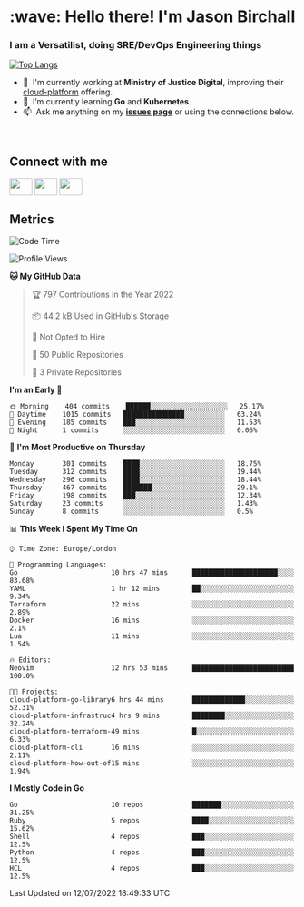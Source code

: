 <h1 align="left" id="jason-title">:wave: Hello there! I'm Jason Birchall</h1>
<h3 align="left">I am a Versatilist, doing SRE/DevOps Engineering things</h3>

[![Top Langs](https://github-readme-stats.vercel.app/api?username=jasonBirchall&show_icons=true&count_private=true&include_all_commits=true&theme=gruvbox)](https://github.com/anuraghazra/github-readme-stats)

- :office: &nbsp;I'm currently working at **Ministry of Justice Digital**, improving their [cloud-platform](https://github.com/ministryofjustice/cloud-platform) offering.
- :seedling: &nbsp;I’m currently learning **Go** and **Kubernetes**.
- :mailbox: &nbsp;Ask me anything on my **[issues page]** or using the connections below.


<br>

<h2>Connect with me</h2>
<p>
<a href="https://twitter.com/jsonBirchall" target="blank"><img align="center" src="https://cdn.jsdelivr.net/npm/simple-icons@3.0.1/icons/twitter.svg" alt="" height="30" width="40" /></a>
<a href="https://keybase.io/json0" target="blank"><img align="center" src="https://cdn.jsdelivr.net/npm/simple-icons@3.0.1/icons/keybase.svg" alt="" height="30" width="40" /></a>
<a href="https://www.reddit.com/user/kakorate" target="blank"><img align="center" src="https://cdn.jsdelivr.net/npm/simple-icons@3.0.1/icons/reddit.svg" alt="" height="30" width="40" /></a>
</p>

<h2>Metrics</h2>

<!--START_SECTION:waka-->
![Code Time](http://img.shields.io/badge/Code%20Time-0%20secs-blue)

![Profile Views](http://img.shields.io/badge/Profile%20Views-7-blue)

**🐱 My GitHub Data** 

> 🏆 797 Contributions in the Year 2022
 > 
> 📦 44.2 kB Used in GitHub's Storage 
 > 
> 🚫 Not Opted to Hire
 > 
> 📜 50 Public Repositories 
 > 
> 🔑 3 Private Repositories  
 > 
**I'm an Early 🐤** 

```text
🌞 Morning    404 commits    ██████░░░░░░░░░░░░░░░░░░░   25.17% 
🌆 Daytime    1015 commits   ███████████████░░░░░░░░░░   63.24% 
🌃 Evening    185 commits    ███░░░░░░░░░░░░░░░░░░░░░░   11.53% 
🌙 Night      1 commits      ░░░░░░░░░░░░░░░░░░░░░░░░░   0.06%

```
📅 **I'm Most Productive on Thursday** 

```text
Monday       301 commits    ████░░░░░░░░░░░░░░░░░░░░░   18.75% 
Tuesday      312 commits    ████░░░░░░░░░░░░░░░░░░░░░   19.44% 
Wednesday    296 commits    ████░░░░░░░░░░░░░░░░░░░░░   18.44% 
Thursday     467 commits    ███████░░░░░░░░░░░░░░░░░░   29.1% 
Friday       198 commits    ███░░░░░░░░░░░░░░░░░░░░░░   12.34% 
Saturday     23 commits     ░░░░░░░░░░░░░░░░░░░░░░░░░   1.43% 
Sunday       8 commits      ░░░░░░░░░░░░░░░░░░░░░░░░░   0.5%

```


📊 **This Week I Spent My Time On** 

```text
⌚︎ Time Zone: Europe/London

💬 Programming Languages: 
Go                       10 hrs 47 mins      █████████████████████░░░░   83.68% 
YAML                     1 hr 12 mins        ██░░░░░░░░░░░░░░░░░░░░░░░   9.34% 
Terraform                22 mins             ░░░░░░░░░░░░░░░░░░░░░░░░░   2.89% 
Docker                   16 mins             ░░░░░░░░░░░░░░░░░░░░░░░░░   2.1% 
Lua                      11 mins             ░░░░░░░░░░░░░░░░░░░░░░░░░   1.54%

🔥 Editors: 
Neovim                   12 hrs 53 mins      █████████████████████████   100.0%

🐱‍💻 Projects: 
cloud-platform-go-library6 hrs 44 mins       █████████████░░░░░░░░░░░░   52.31% 
cloud-platform-infrastruc4 hrs 9 mins        ████████░░░░░░░░░░░░░░░░░   32.24% 
cloud-platform-terraform-49 mins             █░░░░░░░░░░░░░░░░░░░░░░░░   6.33% 
cloud-platform-cli       16 mins             ░░░░░░░░░░░░░░░░░░░░░░░░░   2.11% 
cloud-platform-how-out-of15 mins             ░░░░░░░░░░░░░░░░░░░░░░░░░   1.94%

```

**I Mostly Code in Go** 

```text
Go                       10 repos            ███████░░░░░░░░░░░░░░░░░░   31.25% 
Ruby                     5 repos             ████░░░░░░░░░░░░░░░░░░░░░   15.62% 
Shell                    4 repos             ███░░░░░░░░░░░░░░░░░░░░░░   12.5% 
Python                   4 repos             ███░░░░░░░░░░░░░░░░░░░░░░   12.5% 
HCL                      4 repos             ███░░░░░░░░░░░░░░░░░░░░░░   12.5%

```



 Last Updated on 12/07/2022 18:49:33 UTC
<!--END_SECTION:waka-->

<!-- links -->

[issues page]: https://github.com/jasonBirchall/jasonBirchall/issues "jasonBirchall/issues"
